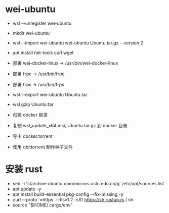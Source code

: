 # wei-ubuntu

- wsl --unregister wei-ubuntu
- mkdir wei-ubuntu
- wsl --import wei-ubuntu wei-ubuntu Ubuntu.tar.gz --version 2

- apt install net-tools curl wget
- 部署 wei-docker-linux -> /usr/bin/wei-docker-linux
- 部署 frpc -> /usr/bin/frpc
- 部署 frps -> /usr/bin/frps

- wsl --export wei-ubuntu Ubuntu.tar
- wsl gzip Ubuntu.tar
- 创建 docker 目录
- 复制 wsl_update_x64.msi, Ubuntu.tar.gz 到 docker 目录
- 导出 docker.torrent
- 使用 qbittorrent 制作种子文件

# 安装 rust

- sed -i 's/archive.ubuntu.com/mirrors.ustc.edu.cn/g' /etc/apt/sources.list
- apt update -y
- apt install build-essential pkg-config --fix-missing -y
- curl --proto '=https' --tlsv1.2 -sSf https://sh.rustup.rs | sh
- source "$HOME/.cargo/env"
